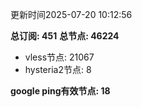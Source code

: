 更新时间2025-07-20 10:12:56

**总订阅: 451**
**总节点: 46224**
- vless节点: 21067
- hysteria2节点: 8

**google ping有效节点: 18**
